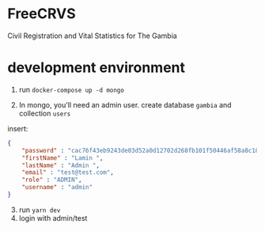 # FreeCRVS

Civil Registration and Vital Statistics for The Gambia

# development environment

1. run `docker-compose up -d mongo`

2. In mongo, you'll need an admin user. create database `gambia` and collection `users`

insert: 
```json
{
    "password" : "cac76f43eb9243de03d52a0d12702d268fb101f50446af58a8c18985824c9587",
    "firstName" : "Lamin ",
    "lastName" : "Admin ",
    "email" : "test@test.com",
    "role" : "ADMIN",
    "username" : "admin"
}
```

3. run `yarn dev`
4. login with admin/test